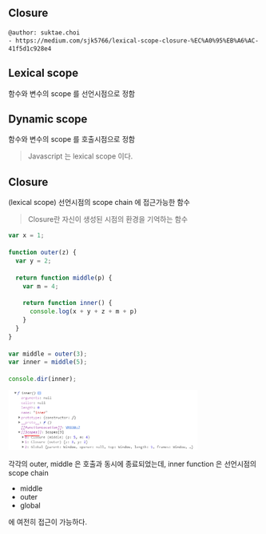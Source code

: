 ## Closure

```
@author: suktae.choi
- https://medium.com/sjk5766/lexical-scope-closure-%EC%A0%95%EB%A6%AC-41f5d1c928e4
```

## Lexical scope

함수와 변수의 scope 를 선언시점으로 정함

## Dynamic scope

함수와 변수의 scope 를 호출시점으로 정함

> Javascript 는 lexical scope 이다.

## Closure

(lexical scope) 선언시점의 scope chain 에 접근가능한 함수

> Closure란 자신이 생성된 시점의 환경을 기억하는 함수

```javascript
var x = 1;

function outer(z) {
  var y = 2;
  
  return function middle(p) {
    var m = 4;
    
    return function inner() {
      console.log(x + y + z + m + p)
    }
  }
}

var middle = outer(3);
var inner = middle(5);

console.dir(inner);
```

<img src='images/1.png' width='75%'>

각각의 outer, middle 은 호출과 동시에 종료되었는데, inner function 은 선언시점의 scope chain

- middle
- outer
- global

에 여전히 접근이 가능하다.